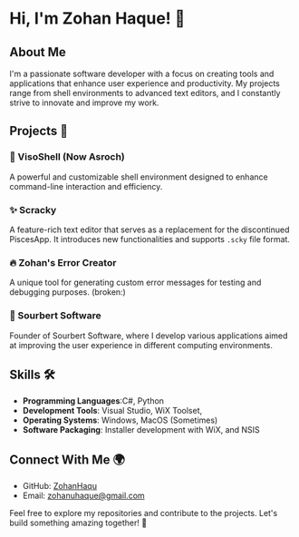# Hi, I'm Zohan Haque! 👋

## About Me

I'm a passionate software developer with a focus on creating tools and applications that enhance user experience and productivity. My projects range from shell environments to advanced text editors, and I constantly strive to innovate and improve my work.

## Projects 🚀

### 🌟 VisoShell (Now Asroch)

A powerful and customizable shell environment designed to enhance command-line interaction and efficiency.

### ✨ Scracky

A feature-rich text editor that serves as a replacement for the discontinued PiscesApp. It introduces new functionalities and supports `.scky` file format.

### 🔥 Zohan's Error Creator

A unique tool for generating custom error messages for testing and debugging purposes. (broken:)

### 🏢 Sourbert Software

Founder of Sourbert Software, where I develop various applications aimed at improving the user experience in different computing environments.

## Skills 🛠

- **Programming Languages**:C#, Python
- **Development Tools**: Visual Studio, WiX Toolset,&#x20;
- **Operating Systems**: Windows, MacOS (Sometimes)
- **Software Packaging**: Installer development with WiX, and NSIS

## Connect With Me 🌍

- GitHub: [ZohanHaqu](https://github.com/ZohanHaqu)
- Email: [zohanuhaque@gmail.com](mailto\zohanuhaque@gmail.com)

Feel free to explore my repositories and contribute to the projects. Let's build something amazing together! 🚀

